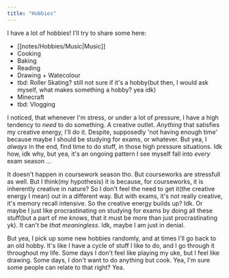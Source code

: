 ```yaml
---
title: "Hobbies"
---
```

I have a lot of hobbies! I'll try to share some here:

- [[notes/Hobbies/Music|Music]]
- Cooking
- Baking
- Reading
- Drawing + Watecolour
- tbd: Roller Skating? still not sure if it's a hobby(but then, I would ask myself, what makes something a hobby? yea idk)
- Minecraft
- tbd: Vlogging

I noticed, that whenever I'm stress, or under a lot of pressure, I have a high tendency to *need* to do something. A creative outlet. *Anything* that satisfies my creative energy, I'll do it. Despite, supposedly 'not having enough time' because maybe I should be studying for exams, or whatever. But yea, I *always* in the end, find time to do stuff, in those high pressure situations. Idk how, idk why, but yea, it's an ongoing pattern I see myself fall into *every* exam season ...  

It doesn't happen in coursework season tho. But courseworks are stressfull as well. But I think(my hypothesis) it is because, for courseworks, it is inherently creative in nature? So I don't feel the need to get it(the creative energy I mean) out in a different way. But with exams, it's not really creative, it's memory recall intensive. So the creative energy builds up? Idk. Or maybe I just like procrastinating on studying for exams by doing all these stuff(but a part of me *knows*, that it must be more than just procrastinating yk). It can't be *that meaningless*. Idk, maybe I am just in denial.  

But yea, I pick up some new hobbies randomly, and at times I'll go back to an old hobby. It's like I have a cycle of stuff I like to do, and I go through it throughout my life. Some days I don't feel like playing my uke, but I feel like drawing. Some days, I don't want to do anything but cook. Yea, I'm sure some people can relate to that right? Yea.  